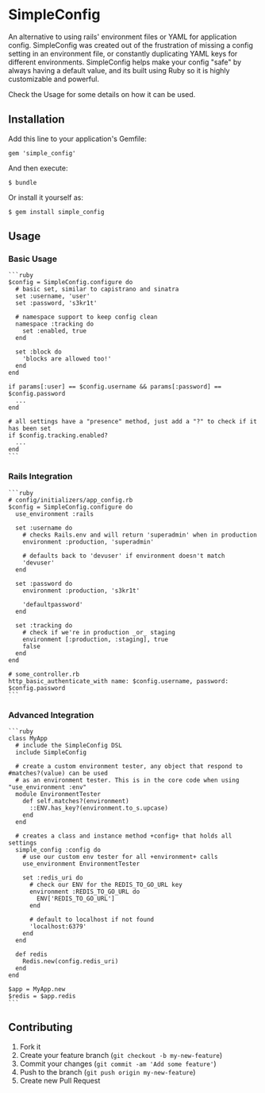 # SimpleConfig

An alternative to using rails' environment files or YAML for application config. SimpleConfig was created out of the frustration of
missing a config setting in an environment file, or constantly duplicating YAML keys for different environments. SimpleConfig helps
make your config "safe" by always having a default value, and its built using Ruby so it is highly customizable and powerful.

Check the Usage for some details on how it can be used.

## Installation

Add this line to your application's Gemfile:

    gem 'simple_config'

And then execute:

    $ bundle

Or install it yourself as:

    $ gem install simple_config

## Usage

### Basic Usage

    ```ruby
    $config = SimpleConfig.configure do
      # basic set, similar to capistrano and sinatra
      set :username, 'user'
      set :password, 's3kr1t'

      # namespace support to keep config clean
      namespace :tracking do
        set :enabled, true
      end

      set :block do
        'blocks are allowed too!'
      end
    end

    if params[:user] == $config.username && params[:password] == $config.password
      ...
    end

    # all settings have a "presence" method, just add a "?" to check if it has been set
    if $config.tracking.enabled?
      ...
    end
    ```

### Rails Integration

    ```ruby
    # config/initializers/app_config.rb
    $config = SimpleConfig.configure do
      use_environment :rails

      set :username do
        # checks Rails.env and will return 'superadmin' when in production
        environment :production, 'superadmin'

        # defaults back to 'devuser' if environment doesn't match
        'devuser'
      end

      set :password do
        environment :production, 's3kr1t'

        'defaultpassword'
      end

      set :tracking do
        # check if we're in production _or_ staging
        environment [:production, :staging], true
        false
      end
    end

    # some_controller.rb
    http_basic_authenticate_with name: $config.username, password: $config.password
    ```

### Advanced Integration

    ```ruby
    class MyApp
      # include the SimpleConfig DSL
      include SimpleConfig

      # create a custom environment tester, any object that respond to #matches?(value) can be used
      # as an environment tester. This is in the core code when using "use_environment :env"
      module EnvironmentTester
        def self.matches?(environment)
          ::ENV.has_key?(environment.to_s.upcase)
        end
      end

      # creates a class and instance method +config+ that holds all settings
      simple_config :config do
        # use our custom env tester for all +environment+ calls
        use_environment EnvironmentTester

        set :redis_uri do
          # check our ENV for the REDIS_TO_GO_URL key
          environment :REDIS_TO_GO_URL do
            ENV['REDIS_TO_GO_URL']
          end

          # default to localhost if not found
          'localhost:6379'
        end
      end

      def redis
        Redis.new(config.redis_uri)
      end
    end

    $app = MyApp.new
    $redis = $app.redis
    ```

## Contributing

1. Fork it
2. Create your feature branch (`git checkout -b my-new-feature`)
3. Commit your changes (`git commit -am 'Add some feature'`)
4. Push to the branch (`git push origin my-new-feature`)
5. Create new Pull Request
